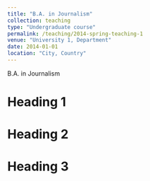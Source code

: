 ```yaml
---
title: "B.A. in Journalism"
collection: teaching
type: "Undergraduate course"
permalink: /teaching/2014-spring-teaching-1
venue: "University 1, Department"
date: 2014-01-01
location: "City, Country"
---
```


B.A. in Journalism

Heading 1
======

Heading 2
======

Heading 3
======
